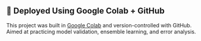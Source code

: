 ## 🚀 Deployed Using Google Colab + GitHub
This project was built in [Google Colab](https://colab.research.google.com/) and version-controlled with GitHub. Aimed at practicing model validation, ensemble learning, and error analysis.
